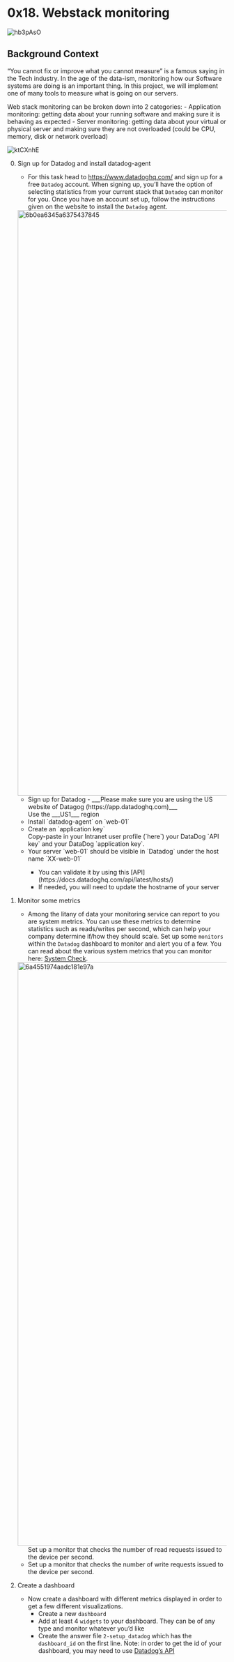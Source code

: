 # 0x18. Webstack monitoring

![hb3pAsO](https://github.com/Abucheri/alx-system_engineering-devops/assets/24778489/0b842f28-86bf-421e-970f-90fc535ef964)


## Background Context

“You cannot fix or improve what you cannot measure” is a famous saying in the Tech industry. In the age of the data-ism, monitoring how our Software systems are doing is an important thing. In this project, we will implement one of many tools to measure what is going on our servers.

Web stack monitoring can be broken down into 2 categories:
    - Application monitoring: getting data about your running software and making sure it is behaving as expected
    - Server monitoring: getting data about your virtual or physical server and making sure they are not overloaded (could be CPU, memory, disk or network overload)

![ktCXnhE](https://github.com/Abucheri/alx-system_engineering-devops/assets/24778489/92561299-ad24-4761-8963-eda7f6220f6b)


0. Sign up for Datadog and install datadog-agent
	- For this task head to https://www.datadoghq.com/ and sign up for a free `Datadog` account. When signing up, you’ll have the option of selecting statistics from your current stack that `Datadog` can monitor for you. Once you have an account set up, follow the instructions given on the website to install the `Datadog` agent.

	<img width="1343" alt="6b0ea6345a6375437845" src="https://github.com/Abucheri/alx-system_engineering-devops/assets/24778489/39181843-927f-4b1c-b5fd-e272deaedab3">

	<ul>
		<li>Sign up for Datadog - ___Please make sure you are using the US website of Datagog (https://app.datadoghq.com)___</li>
		<l1>Use the ___US1___ region</l1>
		<li>Install `datadog-agent` on `web-01`</li>
		<li>Create an `application key`</li>
		<l1>Copy-paste in your Intranet user profile (`here`) your DataDog `API key` and your DataDog `application key`.</l1>
		<li>Your server `web-01` should be visible in `Datadog` under the host name `XX-web-01`</li>
			<ul>	
				<li>You can validate it by using this [API](https://docs.datadoghq.com/api/latest/hosts/)</li>
				<li>If needed, you will need to update the hostname of your server</li>
			</ul>
	</ul>

1. Monitor some metrics
	- Among the litany of data your monitoring service can report to you are system metrics. You can use these metrics to determine statistics such as reads/writes per second, which can help your company determine if/how they should scale. Set up some `monitors` within the `Datadog` dashboard to monitor and alert you of a few. You can read about the various system metrics that you can monitor here: [System Check](https://docs.datadoghq.com/integrations/system/).

	<img width="1339" alt="6a4551974aadc181e97a" src="https://github.com/Abucheri/alx-system_engineering-devops/assets/24778489/12b44f52-b8a5-48fd-bba6-adee9d7132d1">

	<ul>
   		<l1> Set up a monitor that checks the number of read requests issued to the device per second.</l1>
		<li>Set up a monitor that checks the number of write requests issued to the device per second.</li>
  	</ul>

3. Create a dashboard
	- Now create a dashboard with different metrics displayed in order to get a few different visualizations.
		- Create a new `dashboard`
		- Add at least 4 `widgets` to your dashboard. They can be of any type and monitor whatever you’d like
		- Create the answer file `2-setup_datadog` which has the `dashboard_id` on the first line. Note: in order to get the id of your dashboard, you may need to use [Datadog’s API](https://docs.datadoghq.com/api/latest/)
